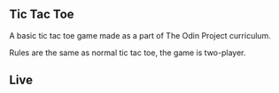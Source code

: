 ## Tic Tac Toe

A basic tic tac toe game made as a part of The Odin Project curriculum.

Rules are the same as normal tic tac toe, the game is two-player.

## Live

